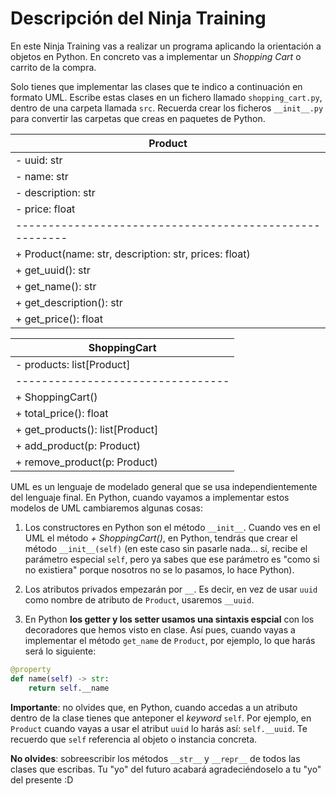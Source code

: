# Descripción del Ninja Training
En este Ninja Training vas a realizar un programa aplicando la orientación a objetos en Python. En concreto vas a implementar un *Shopping Cart* o carrito de la compra.

Solo tienes que implementar las clases que te indico a continuación en formato UML. Escribe estas clases en un fichero llamado `shopping_cart.py`, dentro de una carpeta llamada `src`. Recuerda crear los ficheros `__init__.py` para convertir las carpetas que creas en paquetes de Python.

| Product                                               |
|-------------------------------------------------------|
| - uuid: str                                           |
| - name: str                                           |
| - description: str                                    |
| - price: float                                        |
|-------------------------------------------------------|
| + Product(name: str, description: str, prices: float) |
| + get_uuid(): str                                     |
| + get_name(): str                                     |
| + get_description(): str                              |
| + get_price(): float                                  |


| ShoppingCart                    |
|---------------------------------|
| - products: list[Product]       |
|---------------------------------|
| + ShoppingCart()                |
| + total_price(): float          |
| + get_products(): list[Product] |
| + add_product(p: Product)       |
| + remove_product(p: Product)    |

UML es un lenguaje de modelado general que se usa independientemente del lenguaje final. En Python, cuando vayamos a implementar estos modelos de UML cambiaremos algunas cosas:

1. Los constructores en Python son el método `__init__`. Cuando ves en el UML el método *+ ShoppingCart()*, en Python, tendrás que crear el método `__init__(self)` (en este caso sin pasarle nada... sí, recibe el parámetro especial `self`, pero ya sabes que ese parámetro es "como si no existiera" porque nosotros no se lo pasamos, lo hace Python).

2. Los atributos privados empezarán por `__`. Es decir, en vez de usar `uuid` como nombre de atributo de `Product`, usaremos `__uuid`.

3. En Python **los getter y los setter usamos una sintaxis espcial** con los decoradores que hemos visto en clase. Así pues, cuando vayas a implementar el método `get_name` de `Product`, por ejemplo, lo que harás será lo siguiente:

``` python
@property
def name(self) -> str:
	return self.__name
```

**Importante**: no olvides que, en Python, cuando accedas a un atributo dentro de la clase tienes que anteponer el *keyword* `self`. Por ejemplo, en `Product` cuando vayas a usar el atribut `uuid` lo harás así: `self.__uuid`. Te recuerdo que `self` referencia al objeto o instancia concreta.

**No olvides**: sobreescribir los métodos `__str__` y `__repr__` de todos las clases que escribas. Tu "yo" del futuro acabará agradeciéndoselo a tu "yo" del presente :D
